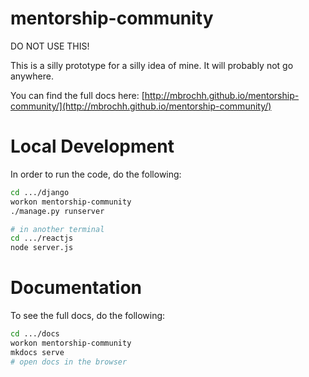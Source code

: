 # mentorship-community

DO NOT USE THIS!

This is a silly prototype for a silly idea of mine. It will probably not go
anywhere.

You can find the full docs here: [http://mbrochh.github.io/mentorship-community/](http://mbrochh.github.io/mentorship-community/)

# Local Development

In order to run the code, do the following:

```bash
cd .../django
workon mentorship-community
./manage.py runserver

# in another terminal
cd .../reactjs
node server.js
```

# Documentation

To see the full docs, do the following:

```bash
cd .../docs
workon mentorship-community
mkdocs serve
# open docs in the browser
```
